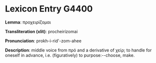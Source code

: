 # Lexicon Entry G4400

**Lemma**: προχειρίζομαι

**Transliteration (xlit)**: procheirízomai

**Pronunciation**: prokh-i-rid'-zom-ahee

**Description**:
middle voice from πρό and a derivative of χείρ; to handle for oneself in advance, i.e. (figuratively) to purpose:--choose, make.
